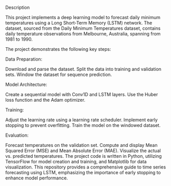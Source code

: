Description

This project implements a deep learning model to forecast daily minimum temperatures using a Long Short-Term Memory (LSTM) network. The dataset, sourced from the Daily Minimum Temperatures dataset, contains daily temperature observations from Melbourne, Australia, spanning from 1981 to 1990.


The project demonstrates the following key steps:


Data Preparation:

Download and parse the dataset.
Split the data into training and validation sets.
Window the dataset for sequence prediction.


Model Architecture:

Create a sequential model with Conv1D and LSTM layers.
Use the Huber loss function and the Adam optimizer.


Training:

Adjust the learning rate using a learning rate scheduler.
Implement early stopping to prevent overfitting.
Train the model on the windowed dataset.


Evaluation:

Forecast temperatures on the validation set.
Compute and display Mean Squared Error (MSE) and Mean Absolute Error (MAE).
Visualize the actual vs. predicted temperatures.
The project code is written in Python, utilizing TensorFlow for model creation and training, and Matplotlib for data visualization. This repository provides a comprehensive guide to time series forecasting using LSTM, emphasizing the importance of early stopping to enhance model performance.
